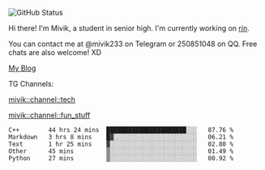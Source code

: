 ![GitHub Status](https://github-readme-stats.vercel.app/api?show_icons=true&username=Mivik)

Hi there! I'm Mivik, a student in senior high. I'm currently working on [rin](https://github.com/Mivik/rin).

You can contact me at @mivik233 on Telegram or 250851048 on QQ. Free chats are also welcome! XD

[My Blog](https://mivik.gitee.io)

TG Channels:

[mivik::channel::tech](https://t.me/mivik_channel_tech/)

[mivik::channel::fun_stuff](https://t.me/mivik_channel_fun_stuff/)

<!--START_SECTION:waka-->
```text
C++        44 hrs 24 mins  ██████████████████████░░░   87.76 % 
Markdown   3 hrs 8 mins    █▓░░░░░░░░░░░░░░░░░░░░░░░   06.21 % 
Text       1 hr 25 mins    ▓░░░░░░░░░░░░░░░░░░░░░░░░   02.80 % 
Other      45 mins         ▒░░░░░░░░░░░░░░░░░░░░░░░░   01.49 % 
Python     27 mins         ▒░░░░░░░░░░░░░░░░░░░░░░░░   00.92 % 
```
<!--END_SECTION:waka-->
